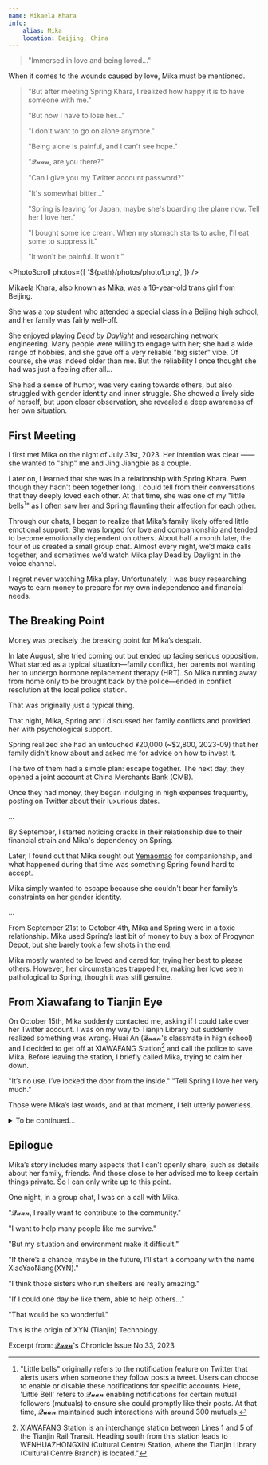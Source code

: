 ```yaml
---
name: Mikaela Khara
info:
    alias: Mika
    location: Beijing, China
---
```



> "Immersed in love and being loved..."

When it comes to the wounds caused by love, Mika must be mentioned.

> "But after meeting Spring Khara, I realized how happy it is to have someone with me."
>
> "But now I have to lose her..."
>
> "I don't want to go on alone anymore."
>
> "Being alone is painful, and I can't see hope."
>
> "𝓠𝓾𝓪𝓷, are you there?"
>
> "Can I give you my Twitter account password?"
>
> "It's somewhat bitter..."
>
> "Spring is leaving for Japan, maybe she's boarding the plane now. Tell her I love her."
>
> "I bought some ice cream. When my stomach starts to ache, I'll eat some to suppress it."
>
> "It won't be painful. It won't."

<PhotoScroll photos={[
'${path}/photos/photo1.png',
]} />

Mikaela Khara, also known as Mika,
was a 16-year-old trans girl from Beijing.

She was a top student who attended a special class in a Beijing high school, and her family was fairly well-off.

She enjoyed playing *Dead by Daylight* and researching network engineering.
Many people were willing to engage with her;
she had a wide range of hobbies,
and she gave off a very reliable "big sister" vibe.
Of course, she was indeed older than me.
But the reliability I once thought she had was just a feeling after all...

She had a sense of humor,
was very caring towards others,
but also struggled with gender identity and inner struggle.
She showed a lively side of herself,
but upon closer observation,
she revealed a deep awareness of her own situation.

## First Meeting

I first met Mika on the night of July 31st, 2023.
Her intention was clear ——
she wanted to "ship" me and Jing Jiangbie as a couple.

Later on, I learned that she was in a relationship with Spring Khara.
Even though they hadn't been together long,
I could tell from their conversations that they deeply loved each other.
At that time, she was one of my "little bells[^1]" as I often saw her and Spring flaunting their affection for each other.

Through our chats,
I began to realize that Mika’s family likely offered little emotional support.
She was longed for love and companionship and tended to become emotionally dependent on others.
About half a month later,
the four of us created a small group chat.
Almost every night, we’d make calls together,
and sometimes we’d watch Mika play Dead by Daylight in the voice channel.

I regret never watching Mika play.
Unfortunately, I was busy researching ways to earn money to prepare for my own independence and financial needs.

## The Breaking Point

Money was precisely the breaking point for Mika’s despair.

In late August, she tried coming out but ended up facing serious opposition.
What started as a typical situation—family conflict,
her parents not wanting her to undergo hormone replacement therapy (HRT).
So Mika running away from home only to be brought back by the police—ended in conflict resolution at the local police station.

That was originally just a typical thing.

That night, Mika, Spring and I discussed her family conflicts and provided her with psychological support.

Spring realized she had an untouched ¥20,000 (~$2,800, 2023-09) that her family didn’t know about and asked me for advice on how to invest it.

The two of them had a simple plan: escape together.
The next day, they opened a joint account at China Merchants Bank (CMB).

Once they had money, they began indulging in high expenses frequently, posting on Twitter about their luxurious dates.

...

By September, I started noticing cracks in their relationship due to their financial strain and Mika's dependency on Spring.

Later, I found out that Mika sought out [Yemaomao](https://twitter.com/cmtfdd) for companionship,
and what happened during that time was something Spring found hard to accept.

Mika simply wanted to escape because she couldn't bear her family’s constraints on her gender identity.

...

From September 21st to October 4th,
Mika and Spring were in a toxic relationship.
Mika used Spring’s last bit of money to buy a box of Progynon Depot,
but she barely took a few shots in the end.

Mika mostly wanted to be loved and cared for,
trying her best to please others.
However, her circumstances trapped her,
making her love seem pathological to Spring,
though it was still genuine.

## From Xiawafang to Tianjin Eye

On October 15th, Mika suddenly contacted me,
asking if I could take over her Twitter account.
I was on my way to Tianjin Library but suddenly realized something was wrong.
Huai An (𝓠𝓾𝓪𝓷's classmate in high school) and I decided to get off at XIAWAFANG Station[^2] and call the police to save Mika.
Before leaving the station, I briefly called Mika, trying to calm her down.

"It’s no use. I’ve locked the door from the inside."
"Tell Spring I love her very much."

Those were Mika’s last words, and at that moment, I felt utterly powerless.


<details>
<summary>To be continued...</summary>

I received confirmed news of Mika’s departure on October 24th.

Because of a previous competition I qualified for, I went to Sanchakou(three-river-junction) that day. 

Since parking wasn’t allowed inside the Children's Palace,
we changed clothes in the parking lot beneath the Tianjin Eye.  

And just as we got out of the car, the message came through:  

“They couldn’t bring her back.”

“This is Yongle Bridge, with the Tianjin Eye perched on top. It’s a perfect spot for a date. If you ever have the chance to visit, I’ll treat you to a ride~”  

“Thank you, 𝓠𝓾𝓪𝓷~ I’ve been thinking about riding it for a while. When the time comes, will you join me?”  

As I stood before the Tianjin Eye, these memories came flooding back, freezing everything in place. I forced myself to suppress the sorrow, and although I didn’t perform well, I still completed the final performance of the competition.  

Later, I asked a friend about their impression of Mika:

> I think Mika was just a poor child, probably insecure and desperately wanting someone to rely on.
>  
> Her experiences were so similar to mine.
>  
> Her body was covered in scars from the beatings she endured at home. When I saw them, I wanted to cry. 
>  
> I think... she probably died full of grievances. It didn’t seem like relief at all.
>  
> From what I could tell, before she died, she still wanted to feel love. If someone could have gone to her in person and hugged her, it might have made a difference.
>  
> I could have gone...  
>  
> I had promised to visit her in December, to spend Christmas with her, to make dumplings and eat boiled shrimp together.
>  
> There were times when it felt like she was begging me to come.

From Sanchakou, 
if you follow the Ziya River and the North Canal upstream,
the currents will carry you northward,
all the way to the heart of Beijing.

And now, here I am,
standing at Sanchakou,
where past memories and thoughts all seem to converge.

Her sudden departure brought everything to an abrupt halt,
as if all the stories left unfinished were frozen in that moment. 

All those promises...making dumplings, celebrating Christmas...have now become dreams with nowhere to rest.

I don’t think Mika truly wanted to leave this world.
She was just so desperate for someone to hear her inner cries,
for someone to hold her and offer her a place to belong.
She lived too clearly in a world too complicated, and she carried that clarity alone,
hidden beneath layers of pain that eventually overwhelmed her like a flood.  

“If I had realized sooner and been firmer, would things have turned out differently?”
 
This question haunts me like a recurring nightmare.
But time moves on without compassion,
moving forward without pause, leaving us only with regret and endless longing.

Standing at Sanchakou, the cold wind brushes against my face.
Before me, the rivers flow endlessly—they merge, split, and flow forward, never looking back, much like life itself.

Mika once said,  
“I hope that one day we can sit on the Tianjin Eye and admire the view together.”  

I know now that she may never get to see that view.  
But her story, her love, and her misunderstood persistence will forever remain in the hearts of those who remember her.

Love has never really disappears...it’s just that we can no longer speak it to her in person.

</details>

## Epilogue

Mika’s story includes many aspects that I can’t openly share,
such as details about her family, friends.
And those close to her advised me to keep certain things private.
So I can only write up to this point.

One night, in a group chat, I was on a call with Mika.

"𝓠𝓾𝓪𝓷, I really want to contribute to the community."

"I want to help many people like me survive."

"But my situation and environment make it difficult."

"If there’s a chance, maybe in the future, I’ll start a company with the name XiaoYaoNiang(XYN)."

"I think those sisters who run shelters are really amazing."

"If I could one day be like them, able to help others…"

"That would be so wonderful."

This is the origin of XYN (Tianjin) Technology.

Excerpt from: [𝓠𝓾𝓪𝓷](https://twitter.com/ryq59)'s Chronicle Issue No.33, 2023

[^1]: "Little bells" originally refers to the notification feature on Twitter that alerts users when someone they follow posts a tweet. Users can choose to enable or disable these notifications for specific accounts. Here, 'Little Bell' refers to 𝓠𝓾𝓪𝓷 enabling notifications for certain mutual followers (mutuals) to ensure she could promptly like their posts. At that time, 𝓠𝓾𝓪𝓷 maintained such interactions with around 300 mutuals.

[^2]: XIAWAFANG Station is an interchange station between Lines 1 and 5 of the Tianjin Rail Transit. Heading south from this station leads to WENHUAZHONGXIN (Cultural Centre) Station, where the Tianjin Library (Cultural Centre Branch) is located."

<!-- 翻译备注： -->

<!-- 先说一下人物关系：
铨：文章的作者，后面的那个节选自是她自己的记录集，可以不用翻直接用传统的contributor写法也不是不行。
江别：璟江别，铨曾经的对象，目前似乎已经不在社群。
Mika：条目主 mikaela_khara
泉：Spring_Khara，mika的对象，目前已经不在社群。
夜猫猫：在 Mika 离开后离开人世，和 Mika 有着特殊关系，并要求不上 OAU。
怀安：铨高中阶段的同伴 

有的事情比较复杂，关于夜猫猫、Mika、泉之间发生的具体的事情，是被本条目模糊处理的内容。
-->

<!-- 整个故事的发生地点主要在天津地区。 -->

<!-- 黎明杀机：Dead by Daylight

CMB：招商银行

下瓦房站：XIAWAFANG Station（备注这个是因为天津用大写拼音，其他城市有用大写的也有用小写的）

天眼：天津之眼摩天轮（这部分故事之前还没写全）

小药娘网络科技：全称“天津小药娘网络科技工作室”，官方英文名称对应 XYN (Tianjin) Technology，由于注册名称等原因似乎有限公司未能注册成功，不能使用 Co.,Ltd，只能使用个人独资的公司，后缀是 Office。 -->
